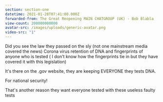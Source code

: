 ```yaml
---
section: section-one
datetime: 2021-01-28T07:41:00.000Z
forwarded-from: The Great Reopening MAIN CHATGROUP (UK) - Bob Blabla
view-count: 200000000000
avatar-src: /images/uploads/generic-avatar.png
video-src: "1"
---
```

Did you see the law they passed on the sly (not one mainstream media covered the news) Corona virus retention of DNA and fingerprints of anyone who is tested ( I don't know how the fingerprints tie in but they have covered it with this legislation)

It's there on the .gov website, they are keeping EVERYONE they tests DNA.

For national security! 

That's another reason they want everyone tested with these useless faulty tests
